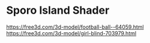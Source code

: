 # Sporo Island Shader
 
https://free3d.com/3d-model/football-ball--64059.html
https://free3d.com/3d-model/girl-blind-703979.html